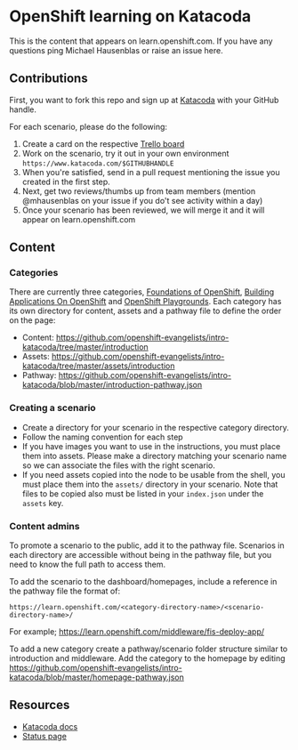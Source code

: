 # OpenShift learning on Katacoda

This is the content that appears on learn.openshift.com. If you have any questions ping Michael Hausenblas or raise an issue here.

## Contributions

First, you want to fork this repo and sign up at [Katacoda](https://katacoda.com/login) with your GitHub handle.

For each scenario, please do the following:

1. Create a card on the respective [Trello board](https://trello.com/b/4uOCyBJp/katacoda-red-hat)
1. Work on the scenario, try it out in your own environment `https://www.katacoda.com/$GITHUBHANDLE`
1. When you're satisfied, send in a pull request mentioning the issue you created in the first step.
1. Next, get two reviews/thumbs up from team members (mention @mhausenblas on your issue if you do't see activity within a day)
1. Once your scenario has been reviewed, we will merge it and it will appear on learn.openshift.com

## Content

### Categories

There are currently three categories, [Foundations of OpenShift](https://learn.openshift.com/introduction), [Building Applications On OpenShift](https://learn.openshift.com/middleware) and [OpenShift Playgrounds](https://learn.openshift.com/playgrounds). Each category has its own directory for content, assets and a pathway file to define the order on the page:

* Content: https://github.com/openshift-evangelists/intro-katacoda/tree/master/introduction
* Assets: https://github.com/openshift-evangelists/intro-katacoda/tree/master/assets/introduction
* Pathway: https://github.com/openshift-evangelists/intro-katacoda/blob/master/introduction-pathway.json

### Creating a scenario

* Create a directory for your scenario in the respective category directory.
* Follow the naming convention for each step
* If you have images you want to use in the instructions, you must place them into assets. Please make a directory matching your scenario name so we can associate the files with the right scenario.
* If you need assets copied into the node to be usable from the shell, you must place them into the `assets/` directory in your scenario. Note that files to be copied also must be listed in your `index.json` under the `assets` key.


### Content admins

To promote a scenario to the public, add it to the pathway file. Scenarios in each directory are accessible without being in the pathway file, but you need to know the full path to access them.

To add the scenario to the dashboard/homepages, include a reference in the pathway file the format of:

```
https://learn.openshift.com/<category-directory-name>/<scenario-directory-name>/
```

For example; https://learn.openshift.com/middleware/fis-deploy-app/

To add a new category create a pathway/scenario folder structure similar to introduction and middleware. Add the category to the homepage by editing https://github.com/openshift-evangelists/intro-katacoda/blob/master/homepage-pathway.json

## Resources

* [Katacoda docs](https://www.katacoda.com/docs)
* [Status page](https://openshift.status.katacoda.com/)
